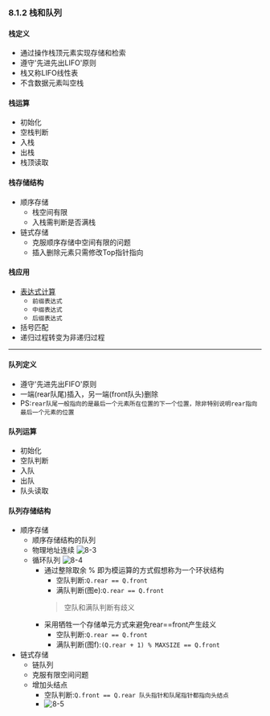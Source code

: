 ### 8.1.2 栈和队列
#### 栈定义
  + 通过操作栈顶元素实现存储和检索
  + 遵守'先进先出LIFO'原则
  + 栈又称LIFO线性表
  + 不含数据元素叫空栈
#### 栈运算
  + 初始化
  + 空栈判断
  + 入栈
  + 出栈
  + 栈顶读取
#### 栈存储结构
  + 顺序存储
    + 栈空间有限
    + 入栈需判断是否满栈
  + 链式存储
    + 克服顺序存储中空间有限的问题
    + 插入删除元素只需修改Top指针指向
#### 栈应用
  + [表达式计算](https://github.com/flysafely/Software-Design-Engineer-Note/blob/master/%E7%AC%AC%E5%85%AB%E7%AB%A0-%E6%95%B0%E6%8D%AE%E7%BB%93%E6%9E%84/8.1-%E7%BA%BF%E6%80%A7%E7%BB%93%E6%9E%84/8.1.2-%E6%A0%88%E5%92%8C%E9%98%9F%E5%88%97/%E8%A1%A8%E8%BE%BE%E5%BC%8F%E8%BF%90%E7%AE%97.md)
    + `前缀表达式`
    + `中缀表达式`
    + `后缀表达式`
  + 括号匹配
  + 递归过程转变为非递归过程
---
#### 队列定义
  + 遵守'先进先出FIFO'原则
  + 一端(rear队尾)插入，另一端(front队头)删除
  + PS:`rear队尾一般指向的是最后一个元素所在位置的下一个位置，除非特别说明rear指向最后一个元素的位置`
#### 队列运算
  + 初始化
  + 空队判断
  + 入队
  + 出队
  + 队头读取
#### 队列存储结构
  + 顺序存储
    + 顺序存储结构的队列
    + 物理地址连续
    ![8-3](https://github.com/flysafely/Software-Design-Engineer-Note/blob/master/%E7%AC%AC%E5%85%AB%E7%AB%A0-%E6%95%B0%E6%8D%AE%E7%BB%93%E6%9E%84/%E6%9C%AC%E7%AB%A0%E5%9B%BE%E4%BE%8B/8-3.jpg)
    + 循环队列
      ![8-4](https://github.com/flysafely/Software-Design-Engineer-Note/blob/master/%E7%AC%AC%E5%85%AB%E7%AB%A0-%E6%95%B0%E6%8D%AE%E7%BB%93%E6%9E%84/%E6%9C%AC%E7%AB%A0%E5%9B%BE%E4%BE%8B/8-4.jpg)
      + 通过整除取余 % 即为模运算的方式假想称为一个环状结构
        + 空队判断:`Q.rear == Q.front`
        + 满队判断(图e):`Q.rear == Q.front`
        > 空队和满队判断有歧义
      + 采用牺牲一个存储单元方式来避免rear==front产生歧义
        + 空队判断:`Q.rear == Q.front`
        + 满队判断(图f):`(Q.rear + 1) % MAXSIZE == Q.front`
  + 链式存储
    + 链队列
    + 克服有限空间问题
    + 增加头结点
      + 空队判断:`Q.front == Q.rear 队头指针和队尾指针都指向头结点`
      + ![8-5](https://github.com/flysafely/Software-Design-Engineer-Note/blob/master/%E7%AC%AC%E5%85%AB%E7%AB%A0-%E6%95%B0%E6%8D%AE%E7%BB%93%E6%9E%84/%E6%9C%AC%E7%AB%A0%E5%9B%BE%E4%BE%8B/8-5.jpg)

